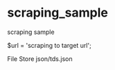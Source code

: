 scraping_sample
===============

scraping sample

$url = 'scraping to target url';

File Store
json/tds.json
